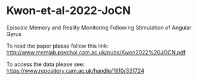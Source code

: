 # Kwon-et-al-2022-JoCN
Episodic Memory and Reality Monitoring Following Stimulation of Angular Gyrus

To read the paper plesae follow this link: http://www.memlab.psychol.cam.ac.uk/pubs/Kwon2022%20JOCN.pdf

To access the data please see: https://www.repository.cam.ac.uk/handle/1810/331724
